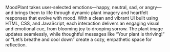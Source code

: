  MoodPlant takes user-selected emotions—happy, neutral, sad, or angry—and brings them to life through dynamic plant imagery and heartfelt responses that evolve with mood. With a clean and vibrant UI built using HTML, CSS, and JavaScript, each interaction delivers an engaging visual and emotional cue, from blooming joy to drooping sorrow. The plant image updates seamlessly, while thoughtful messages like “Your plant is thriving!” or “Let’s breathe and cool down” create a cozy, empathetic space for reflection.
